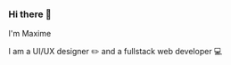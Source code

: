 ### Hi there 👋
I'm Maxime
<!--
**maximeish/maximeish** is a ✨ _special_ ✨ repository because its `README.md` (this file) appears on your GitHub profile.

Here are some ideas to get you started: -->

I am a UI/UX designer ✏️ and a fullstack web developer 💻

<!--
- 🔭 I’m currently working on ...
- 🌱 I’m currently learning ...
- 👯 I’m looking to collaborate on ...
- 🤔 I’m looking for help with ...
- 📫 How to reach me: :
- 😄 Pronouns: ...
- ⚡ Fun fact: ...

